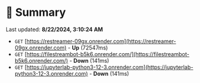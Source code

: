 # 📖 Summary
Last updated: **8/22/2024, 3:10:24 AM**

- `GET` [https://restreamer-09gx.onrender.com](https://restreamer-09gx.onrender.com) - **Up** (72547ms)
- `GET` [https://filestreambot-b5k6.onrender.com/](https://filestreambot-b5k6.onrender.com/) - **Down** (141ms)
- `GET` [https://jupyterlab-python3-12-3.onrender.com](https://jupyterlab-python3-12-3.onrender.com) - **Down** (141ms)
